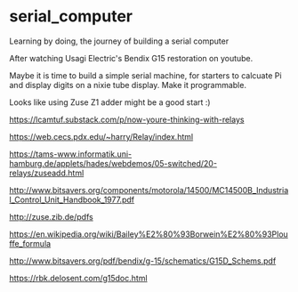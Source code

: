 # serial_computer
Learning by doing, the journey of building a serial computer
 
After watching Usagi Electric's Bendix G15 restoration on youtube. 

Maybe it is time to build a simple serial machine, for starters to calcuate Pi and display digits on a nixie tube display. Make it programmable.

Looks like using Zuse Z1 adder might be a good start :)

https://lcamtuf.substack.com/p/now-youre-thinking-with-relays

https://web.cecs.pdx.edu/~harry/Relay/index.html

https://tams-www.informatik.uni-hamburg.de/applets/hades/webdemos/05-switched/20-relays/zuseadd.html

http://www.bitsavers.org/components/motorola/14500/MC14500B_Industrial_Control_Unit_Handbook_1977.pdf

http://zuse.zib.de/pdfs

https://en.wikipedia.org/wiki/Bailey%E2%80%93Borwein%E2%80%93Plouffe_formula

http://www.bitsavers.org/pdf/bendix/g-15/schematics/G15D_Schems.pdf

https://rbk.delosent.com/g15doc.html
